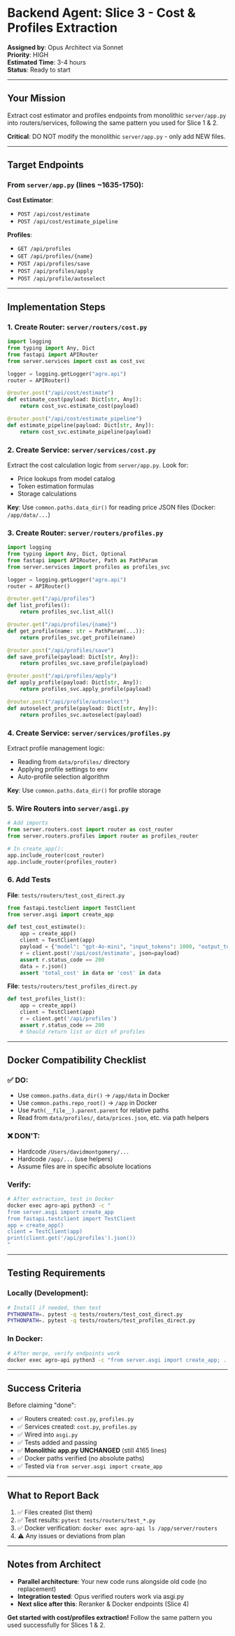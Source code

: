 # Backend Agent: Slice 3 - Cost & Profiles Extraction

**Assigned by**: Opus Architect via Sonnet  
**Priority**: HIGH  
**Estimated Time**: 3-4 hours  
**Status**: Ready to start

---

## Your Mission

Extract cost estimator and profiles endpoints from monolithic `server/app.py` into routers/services, following the same pattern you used for Slice 1 & 2.

**Critical**: DO NOT modify the monolithic `server/app.py` - only add NEW files.

---

## Target Endpoints

### From `server/app.py` (lines ~1635-1750):

**Cost Estimator**:
- `POST /api/cost/estimate`
- `POST /api/cost/estimate_pipeline`

**Profiles**:
- `GET /api/profiles`
- `GET /api/profiles/{name}`
- `POST /api/profiles/save`
- `POST /api/profiles/apply`
- `POST /api/profile/autoselect`

---

## Implementation Steps

### 1. Create Router: `server/routers/cost.py`

```python
import logging
from typing import Any, Dict
from fastapi import APIRouter
from server.services import cost as cost_svc

logger = logging.getLogger("agro.api")
router = APIRouter()

@router.post("/api/cost/estimate")
def estimate_cost(payload: Dict[str, Any]):
    return cost_svc.estimate_cost(payload)

@router.post("/api/cost/estimate_pipeline")
def estimate_pipeline(payload: Dict[str, Any]):
    return cost_svc.estimate_pipeline(payload)
```

### 2. Create Service: `server/services/cost.py`

Extract the cost calculation logic from `server/app.py`. Look for:
- Price lookups from model catalog
- Token estimation formulas
- Storage calculations

**Key**: Use `common.paths.data_dir()` for reading price JSON files (Docker: `/app/data/...`)

### 3. Create Router: `server/routers/profiles.py`

```python
import logging
from typing import Any, Dict, Optional
from fastapi import APIRouter, Path as PathParam
from server.services import profiles as profiles_svc

logger = logging.getLogger("agro.api")
router = APIRouter()

@router.get("/api/profiles")
def list_profiles():
    return profiles_svc.list_all()

@router.get("/api/profiles/{name}")
def get_profile(name: str = PathParam(...)):
    return profiles_svc.get_profile(name)

@router.post("/api/profiles/save")
def save_profile(payload: Dict[str, Any]):
    return profiles_svc.save_profile(payload)

@router.post("/api/profiles/apply")
def apply_profile(payload: Dict[str, Any]):
    return profiles_svc.apply_profile(payload)

@router.post("/api/profile/autoselect")
def autoselect_profile(payload: Dict[str, Any]):
    return profiles_svc.autoselect(payload)
```

### 4. Create Service: `server/services/profiles.py`

Extract profile management logic:
- Reading from `data/profiles/` directory
- Applying profile settings to env
- Auto-profile selection algorithm

**Key**: Use `common.paths.data_dir()` for profile storage

### 5. Wire Routers into `server/asgi.py`

```python
# Add imports
from server.routers.cost import router as cost_router
from server.routers.profiles import router as profiles_router

# In create_app():
app.include_router(cost_router)
app.include_router(profiles_router)
```

### 6. Add Tests

**File**: `tests/routers/test_cost_direct.py`
```python
from fastapi.testclient import TestClient
from server.asgi import create_app

def test_cost_estimate():
    app = create_app()
    client = TestClient(app)
    payload = {"model": "gpt-4o-mini", "input_tokens": 1000, "output_tokens": 500}
    r = client.post('/api/cost/estimate', json=payload)
    assert r.status_code == 200
    data = r.json()
    assert 'total_cost' in data or 'cost' in data
```

**File**: `tests/routers/test_profiles_direct.py`
```python
def test_profiles_list():
    app = create_app()
    client = TestClient(app)
    r = client.get('/api/profiles')
    assert r.status_code == 200
    # Should return list or dict of profiles
```

---

## Docker Compatibility Checklist

### ✅ DO:
- Use `common.paths.data_dir()` → `/app/data` in Docker
- Use `common.paths.repo_root()` → `/app` in Docker
- Use `Path(__file__).parent.parent` for relative paths
- Read from `data/profiles/`, `data/prices.json`, etc. via path helpers

### ❌ DON'T:
- Hardcode `/Users/davidmontgomery/...`
- Hardcode `/app/...` (use helpers)
- Assume files are in specific absolute locations

### Verify:
```bash
# After extraction, test in Docker
docker exec agro-api python3 -c "
from server.asgi import create_app
from fastapi.testclient import TestClient
app = create_app()
client = TestClient(app)
print(client.get('/api/profiles').json())
"
```

---

## Testing Requirements

### Locally (Development):
```bash
# Install if needed, then test
PYTHONPATH=. pytest -q tests/routers/test_cost_direct.py
PYTHONPATH=. pytest -q tests/routers/test_profiles_direct.py
```

### In Docker:
```bash
# After merge, verify endpoints work
docker exec agro-api python3 -c "from server.asgi import create_app; ..."
```

---

## Success Criteria

Before claiming "done":
- ✅ Routers created: `cost.py`, `profiles.py`
- ✅ Services created: `cost.py`, `profiles.py`
- ✅ Wired into `asgi.py`
- ✅ Tests added and passing
- ✅ **Monolithic app.py UNCHANGED** (still 4165 lines)
- ✅ Docker paths verified (no absolute paths)
- ✅ Tested via `from server.asgi import create_app`

---

## What to Report Back

1. ✅ Files created (list them)
2. ✅ Test results: `pytest tests/routers/test_*.py`
3. ✅ Docker verification: `docker exec agro-api ls /app/server/routers`
4. ⚠️ Any issues or deviations from plan

---

## Notes from Architect

- **Parallel architecture**: Your new code runs alongside old code (no replacement)
- **Integration tested**: Opus verified routers work via asgi.py
- **Next slice after this**: Reranker & Docker endpoints (Slice 4)

**Get started with cost/profiles extraction!** Follow the same pattern you used successfully for Slices 1 & 2.

